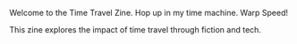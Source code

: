 Welcome to the Time Travel Zine. Hop up in my time machine. Warp Speed!

This zine explores the impact of time travel through fiction and tech.
